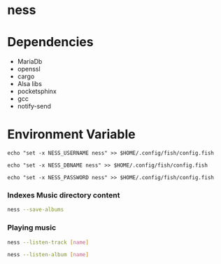 # ness

# Dependencies

* MariaDb
* openssl
* cargo
* Alsa libs
* pocketsphinx
* gcc
* notify-send

# Environment Variable

```shell
echo "set -x NESS_USERNAME ness" >> $HOME/.config/fish/config.fish
```   

```shell
echo "set -x NESS_DBNAME ness" >> $HOME/.config/fish/config.fish
```

```shell
echo "set -x NESS_PASSWORD ness" >> $HOME/.config/fish/config.fish
```

### Indexes Music directory content

```bash
ness --save-albums
```

### Playing music

```bash
ness --listen-track [name]
```

```bash
ness --listen-album [name]
```
